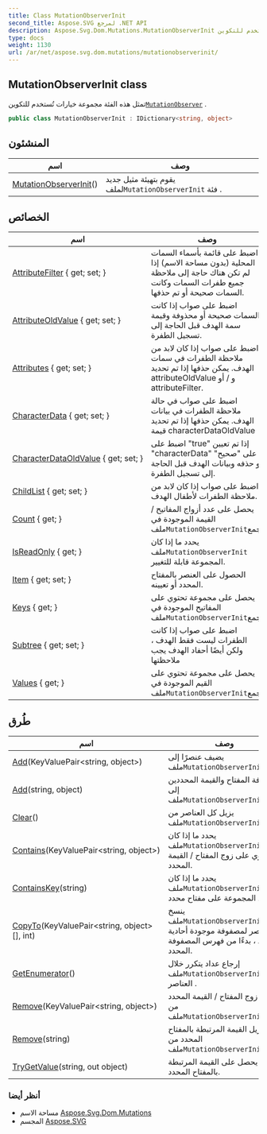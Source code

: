 ```yaml
---
title: Class MutationObserverInit
second_title: Aspose.SVG لمرجع .NET API
description: Aspose.Svg.Dom.Mutations.MutationObserverInit فصل. تمثل هذه الفئة مجموعة خيارات تُستخدم للتكوينMutationObserver .
type: docs
weight: 1130
url: /ar/net/aspose.svg.dom.mutations/mutationobserverinit/
---
```

## MutationObserverInit class

تمثل هذه الفئة مجموعة خيارات تُستخدم للتكوين[`MutationObserver`](../mutationobserver/) .

```csharp
public class MutationObserverInit : IDictionary<string, object>
```

## المنشئون

| اسم | وصف |
| --- | --- |
| [MutationObserverInit](mutationobserverinit/)() | يقوم بتهيئة مثيل جديد لملف`MutationObserverInit` فئة . |

## الخصائص

| اسم | وصف |
| --- | --- |
| [AttributeFilter](../../aspose.svg.dom.mutations/mutationobserverinit/attributefilter/) { get; set; } | اضبط على قائمة بأسماء السمات المحلية (بدون مساحة الاسم) إذا لم تكن هناك حاجة إلى ملاحظة جميع طفرات السمات وكانت السمات صحيحة أو تم حذفها. |
| [AttributeOldValue](../../aspose.svg.dom.mutations/mutationobserverinit/attributeoldvalue/) { get; set; } | اضبط على صواب إذا كانت السمات صحيحة أو محذوفة وقيمة سمة الهدف قبل الحاجة إلى تسجيل الطفرة. |
| [Attributes](../../aspose.svg.dom.mutations/mutationobserverinit/attributes/) { get; set; } | اضبط على صواب إذا كان لابد من ملاحظة الطفرات في سمات الهدف. يمكن حذفها إذا تم تحديد attributeOldValue و / أو attributeFilter. |
| [CharacterData](../../aspose.svg.dom.mutations/mutationobserverinit/characterdata/) { get; set; } | اضبط على صواب في حالة ملاحظة الطفرات في بيانات الهدف. يمكن حذفها إذا تم تحديد قيمة characterDataOldValue |
| [CharacterDataOldValue](../../aspose.svg.dom.mutations/mutationobserverinit/characterdataoldvalue/) { get; set; } | اضبط على "true" إذا تم تعيين "characterData" على "صحيح" أو حذفه وبيانات الهدف قبل الحاجة إلى تسجيل الطفرة. |
| [ChildList](../../aspose.svg.dom.mutations/mutationobserverinit/childlist/) { get; set; } | اضبط على صواب إذا كان لابد من ملاحظة الطفرات لأطفال الهدف. |
| [Count](../../aspose.svg.dom.mutations/mutationobserverinit/count/) { get; } | يحصل على عدد أزواج المفاتيح / القيمة الموجودة في ملف`MutationObserverInit`جمع. |
| [IsReadOnly](../../aspose.svg.dom.mutations/mutationobserverinit/isreadonly/) { get; } | يحدد ما إذا كان ملف`MutationObserverInit` المجموعة قابلة للتغيير. |
| [Item](../../aspose.svg.dom.mutations/mutationobserverinit/item/) { get; set; } | الحصول على العنصر بالمفتاح المحدد أو تعيينه. |
| [Keys](../../aspose.svg.dom.mutations/mutationobserverinit/keys/) { get; } | يحصل على مجموعة تحتوي على المفاتيح الموجودة في ملف`MutationObserverInit`جمع. |
| [Subtree](../../aspose.svg.dom.mutations/mutationobserverinit/subtree/) { get; set; } | اضبط على صواب إذا كانت الطفرات ليست فقط الهدف ، ولكن أيضًا أحفاد الهدف يجب ملاحظتها |
| [Values](../../aspose.svg.dom.mutations/mutationobserverinit/values/) { get; } | يحصل على مجموعة تحتوي على القيم الموجودة في ملف`MutationObserverInit`جمع. |

## طُرق

| اسم | وصف |
| --- | --- |
| [Add](../../aspose.svg.dom.mutations/mutationobserverinit/add/#add)(KeyValuePair&lt;string, object&gt;) | يضيف عنصرًا إلى ملف`MutationObserverInit`جمع. |
| [Add](../../aspose.svg.dom.mutations/mutationobserverinit/add/#add_1)(string, object) | إضافة المفتاح والقيمة المحددين إلى ملف`MutationObserverInit`جمع. |
| [Clear](../../aspose.svg.dom.mutations/mutationobserverinit/clear/)() | يزيل كل العناصر من ملف`MutationObserverInit`جمع. |
| [Contains](../../aspose.svg.dom.mutations/mutationobserverinit/contains/)(KeyValuePair&lt;string, object&gt;) | يحدد ما إذا كان ملف`MutationObserverInit` تحتوي على زوج المفتاح / القيمة المحدد. |
| [ContainsKey](../../aspose.svg.dom.mutations/mutationobserverinit/containskey/)(string) | يحدد ما إذا كان ملف`MutationObserverInit` تحتوي المجموعة على مفتاح محدد. |
| [CopyTo](../../aspose.svg.dom.mutations/mutationobserverinit/copyto/)(KeyValuePair&lt;string, object&gt;[], int) | ينسخ ملف`MutationObserverInit` عناصر لمصفوفة موجودة أحادية البعد ، بدءًا من فهرس المصفوفة المحدد. |
| [GetEnumerator](../../aspose.svg.dom.mutations/mutationobserverinit/getenumerator/)() | إرجاع عداد يتكرر خلال ملف`MutationObserverInit` العناصر . |
| [Remove](../../aspose.svg.dom.mutations/mutationobserverinit/remove/#remove)(KeyValuePair&lt;string, object&gt;) | يزيل زوج المفتاح / القيمة المحدد من ملف`MutationObserverInit`جمع. |
| [Remove](../../aspose.svg.dom.mutations/mutationobserverinit/remove/#remove_1)(string) | يزيل القيمة المرتبطة بالمفتاح المحدد من ملف`MutationObserverInit`جمع. |
| [TryGetValue](../../aspose.svg.dom.mutations/mutationobserverinit/trygetvalue/)(string, out object) | يحصل على القيمة المرتبطة بالمفتاح المحدد. |

### أنظر أيضا

* مساحة الاسم [Aspose.Svg.Dom.Mutations](../../aspose.svg.dom.mutations/)
* المجسم [Aspose.SVG](../../)


